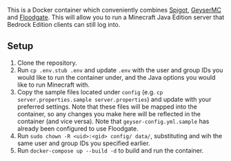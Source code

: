 This is a Docker container which conveniently combines [Spigot](https://www.spigotmc.org/), [GeyserMC](http://geysermc.org/) and [Floodgate](https://wiki.geysermc.org/floodgate/). This will allow you to run a Minecraft Java Edition server that Bedrock Edition clients can still log into. 

## Setup
1. Clone the repository.
2. Run `cp .env.stub .env` and update `.env` with the user and group IDs you would like to run the container under, and the Java options you would like to run Minecraft with.
3. Copy the sample files located under `config` (e.g. `cp server.properties.sample server.properties`) and update with your preferred settings. Note that these files will be mapped into the container, so any changes you make here will be reflected in the container (and vice versa). Note that `geyser-config.yml.sample` has already been configured to use Floodgate.	
4. Run `sudo chown -R <uid>:<gid> config/ data/`, substituting <uid> and <gid> wih the same user and group IDs you specified earlier.
5. Run `docker-compose up --build -d` to build and run the container.
